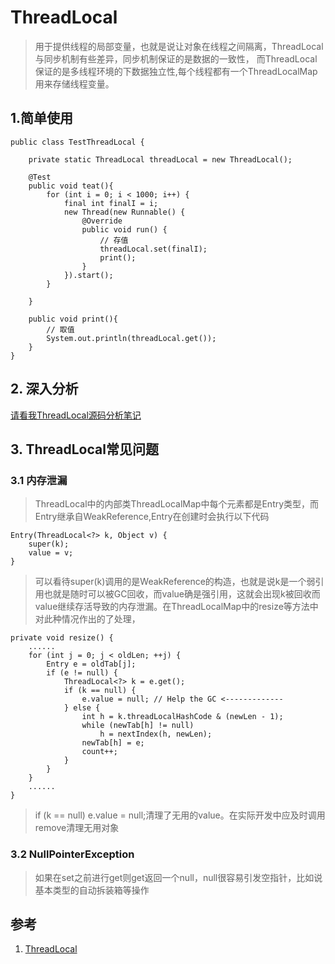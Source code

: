 # ThreadLocal
> 用于提供线程的局部变量，也就是说让对象在线程之间隔离，ThreadLocal与同步机制有些差异，同步机制保证的是数据的一致性，
> 而ThreadLocal保证的是多线程环境的下数据独立性,每个线程都有一个ThreadLocalMap用来存储线程变量。
## 1.简单使用
```
public class TestThreadLocal {

    private static ThreadLocal threadLocal = new ThreadLocal();

    @Test
    public void teat(){
        for (int i = 0; i < 1000; i++) {
            final int finalI = i;
            new Thread(new Runnable() {
                @Override
                public void run() {
                    // 存值
                    threadLocal.set(finalI);
                    print();
                }
            }).start();
        }

    }

    public void print(){
        // 取值
        System.out.println(threadLocal.get());
    }
}
```
## 2. 深入分析
[请看我ThreadLocal源码分析笔记](../Jdk_source_learn/lang/ThreadLocal.java)

## 3. ThreadLocal常见问题
### 3.1 内存泄漏
> ThreadLocal中的内部类ThreadLocalMap中每个元素都是Entry类型，而Entry继承自WeakReference,Entry在创建时会执行以下代码
```
Entry(ThreadLocal<?> k, Object v) {
    super(k);
    value = v;
}
```
> 可以看待super(k)调用的是WeakReference的构造，也就是说k是一个弱引用也就是随时可以被GC回收，而value确是强引用，这就会出现k被回收而value继续存活导致的内存泄漏。在ThreadLocalMap中的resize等方法中对此种情况作出的了处理，
```
private void resize() {
    ......
    for (int j = 0; j < oldLen; ++j) {
        Entry e = oldTab[j];
        if (e != null) {
            ThreadLocal<?> k = e.get();
            if (k == null) {
                e.value = null; // Help the GC <-------------
            } else {
                int h = k.threadLocalHashCode & (newLen - 1);
                while (newTab[h] != null)
                    h = nextIndex(h, newLen);
                newTab[h] = e;
                count++;
            }
        }
    }
    ......
}
```
> if (k == null) e.value = null;清理了无用的value。在实际开发中应及时调用remove清理无用对象


### 3.2 NullPointerException
> 如果在set之前进行get则get返回一个null，null很容易引发空指针，比如说基本类型的自动拆装箱等操作

## 参考
1. [ThreadLocal](https://juejin.im/post/5965ef1ff265da6c40737292#comment)